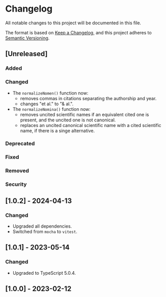 # Changelog

All notable changes to this project will be documented in this file.

The format is based on [Keep a Changelog](https://keepachangelog.com/en/1.0.0/),
and this project adheres to [Semantic Versioning](https://semver.org/spec/v2.0.0.html).

## [Unreleased]

### Added

### Changed

-   The `normalizeNomen()` function now:
    -   removes commas in citations separating the authorship and year.
    -   changes "et al." to "& al.".
-   The `normalizeNomina()` function now:
    -   removes uncited scientific names if an equivalent cited one is present, and the uncited one is not canonical.
    -   replaces an uncited canonical scientific name with a cited scientific name, if there is a singe alternative.

### Deprecated

### Fixed

### Removed

### Security

## [1.0.2] - 2024-04-13

### Changed

-   Upgraded all dependencies.
-   Switched from `mocha` to `vitest`.

## [1.0.1] - 2023-05-14

### Changed

-   Upgraded to TypeScript 5.0.4.

## [1.0.0] - 2023-02-12
